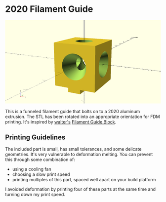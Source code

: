 # 2020 Filament Guide

![Image of the filament guide](2020_filament_guide.png)

This is a funneled filament guide that bolts on to a 2020 aluminum extrusion. The STL has been rotated into an appropriate orientation for FDM printing. It's inspired by [walter's](https://www.thingiverse.com/walter/about) [Filament Guide Block](https://www.thingiverse.com/thing:866950).

## Printing Guidelines

The included part is small, has small tolerances, and some delicate geometries. It's very vulnerable to deformation melting. You can prevent this through some combination of:
  * using a cooling fan
  * choosing a slow print speed
  * printing multiples of this part, spaced well apart on your build platform

I avoided deformation by printing four of these parts at the same time and turning down my print speed.
